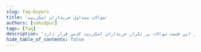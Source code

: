 ```yaml
---
slug: faq-buyers
title: 'سوالات متداول خریداران اسکریپت'
authors: [vahidpur]
tags: [faq]
description: 'در این قسمت سوالات پر تکرار خریداران اسکریپت کدمن قرار دارد'
hide_table_of_contents: false
---
```

 